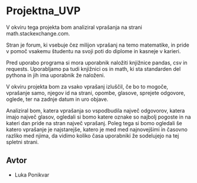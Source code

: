 # Projektna_UVP

V okviru tega projekta bom analiziral vprašanja na strani math.stackexchange.com. 

Stran je forum, ki vsebuje čez milijon vprašanj na temo matematike, in pride v pomoč vsakemu študentu na svoji poti do diplome in kasneje v karieri.

Pred uporabo programa si mora uporabnik naložiti knjižnice pandas, csv in requests. Uporabljamo pa tudi knjižnici os in math, ki sta standarden del pythona in jih ima uporabnik že naloženi.

V okviru projekta bom za vsako vprašanj izluščil, če bo to mogoče, vprašanje samo, njegov id na strani, opombe, glasove, sprejete odgovore, oglede, ter na zadnje datum in uro objave.

Analiziral bom, katera vprašanja so vspodbudila največ odgovorov, katera imajo največ glasov, ogledali si bomo katere oznake so najbolj pogoste in na kateri dan pride na stran največ vprašanj. Poleg tega si bomo ogledali še katero vprašanje je najstarejše, katero je med med najnovejšimi in časovno razliko med njima, da vidimo koliko časa uporabniki že sodelujejo na tej spletni strani.

## Avtor

- Luka Ponikvar

